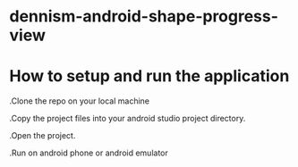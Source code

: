 # dennism-android-shape-progress-view
# How to setup and run the application
 
.Clone the repo on your local machine

.Copy the project files into your android studio project directory.

.Open the project.

.Run on android phone or android emulator
